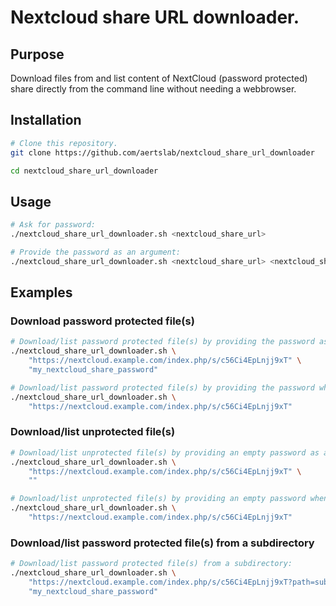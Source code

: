 # Nextcloud share URL downloader.

## Purpose

Download files from and list content of NextCloud (password protected) share
directly from the command line without needing a webbrowser.


## Installation

```bash
# Clone this repository.
git clone https://github.com/aertslab/nextcloud_share_url_downloader

cd nextcloud_share_url_downloader
```


## Usage

```bash
# Ask for password:
./nextcloud_share_url_downloader.sh <nextcloud_share_url>

# Provide the password as an argument:
./nextcloud_share_url_downloader.sh <nextcloud_share_url> <nextcloud_share_password>
```


## Examples

### Download password protected file(s)

```bash
# Download/list password protected file(s) by providing the password as argument:
./nextcloud_share_url_downloader.sh \
    "https://nextcloud.example.com/index.php/s/c56Ci4EpLnjj9xT" \
    "my_nextcloud_share_password"

# Download/list password protected file(s) by providing the password when being prompted for it:
./nextcloud_share_url_downloader.sh \
    "https://nextcloud.example.com/index.php/s/c56Ci4EpLnjj9xT"
```


### Download/list unprotected file(s)

```bash
# Download/list unprotected file(s) by providing an empty password as argument:
./nextcloud_share_url_downloader.sh \
    "https://nextcloud.example.com/index.php/s/c56Ci4EpLnjj9xT" \
    ""

# Download/list unprotected file(s) by providing an empty password when being prompted for it:
./nextcloud_share_url_downloader.sh \
    "https://nextcloud.example.com/index.php/s/c56Ci4EpLnjj9xT"
```


### Download/list password protected file(s) from a subdirectory

```bash
# Download/list password protected file(s) from a subdirectory:
./nextcloud_share_url_downloader.sh \
    "https://nextcloud.example.com/index.php/s/c56Ci4EpLnjj9xT?path=subdir" \
    "my_nextcloud_share_password"
```

